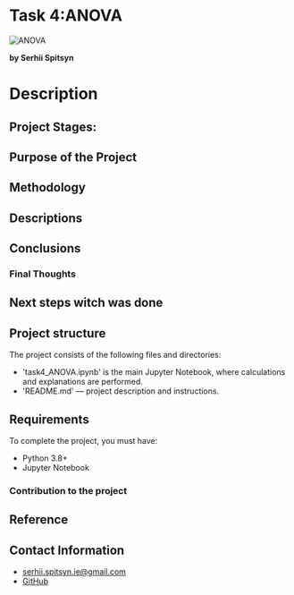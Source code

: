 # Task 4:ANOVA
![ANOVA](https://www.investopedia.com/thmb/DtBF1qar0c5euf4cbG5VqHQ4dZg=/1500x0/filters:no_upscale():max_bytes(150000):strip_icc()/Analysis-of-Variance-046c809d7efa49d98ea53c4b232a86e8.jpg)

**by Serhii Spitsyn**

# Description

## Project Stages:

## Purpose of the Project 

## Methodology

## Descriptions

## Conclusions

### Final Thoughts

## Next steps witch was done

## Project structure
The project consists of the following files and directories:
- 'task4_ANOVA.ipynb' is the main Jupyter Notebook, where calculations and explanations are performed.
- 'README.md' — project description and instructions.

## Requirements
To complete the project, you must have:
- Python 3.8+
- Jupyter Notebook

### Contribution to the project

## Reference

## Contact Information
- <serhii.spitsyn.ie@gmail.com>
- [GitHub](https://github.com/ShamansIT)